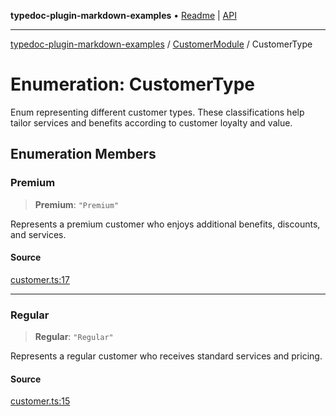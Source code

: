 **typedoc-plugin-markdown-examples** • [Readme](../../README.md) \| [API](../../modules.md)

***

[typedoc-plugin-markdown-examples](../../README.md) / [CustomerModule](../README.md) / CustomerType

# Enumeration: CustomerType

Enum representing different customer types.
These classifications help tailor services and benefits according to customer loyalty and value.

## Enumeration Members

### Premium

> **Premium**: `"Premium"`

Represents a premium customer who enjoys additional benefits, discounts, and services.

#### Source

[customer.ts:17](https://github.com/tgreyuk/typedoc-plugin-markdown-examples/blob/d2a811c92870a7c2dc8ea4f9aacd73d076444ff1/examples/src/customer.ts#L17)

***

### Regular

> **Regular**: `"Regular"`

Represents a regular customer who receives standard services and pricing.

#### Source

[customer.ts:15](https://github.com/tgreyuk/typedoc-plugin-markdown-examples/blob/d2a811c92870a7c2dc8ea4f9aacd73d076444ff1/examples/src/customer.ts#L15)
